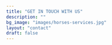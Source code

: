 ```yaml
---
title: "GET IN TOUCH WITH US"
description: ""
bg_image: "images/horses-services.jpg"
layout: "contact"
draft: false
---
```

